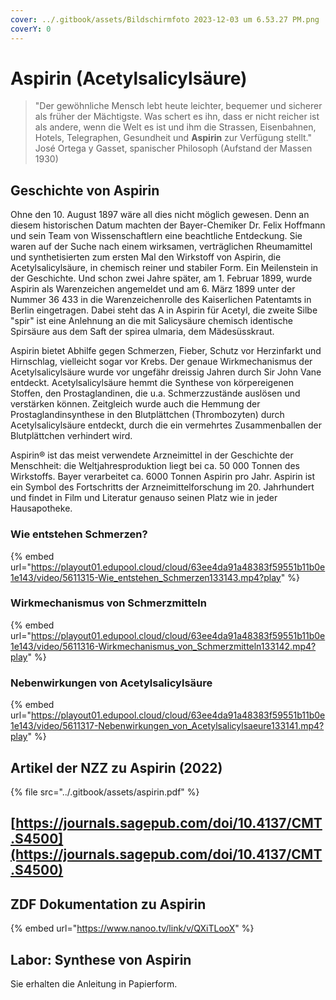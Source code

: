 ```yaml
---
cover: ../.gitbook/assets/Bildschirmfoto 2023-12-03 um 6.53.27 PM.png
coverY: 0
---
```


# Aspirin (Acetylsalicylsäure)



> "Der gewöhnliche Mensch lebt heute leichter, bequemer und sicherer als früher der Mächtigste. Was schert es ihn, dass er nicht reicher ist als andere, wenn die Welt es ist und ihm die Strassen, Eisenbahnen, Hotels, Telegraphen, Gesundheit und **Aspirin** zur Verfügung stellt."\
> José Ortega y Gasset, spanischer Philosoph (Aufstand der Massen 1930)

## Geschichte von Aspirin

Ohne den 10. August 1897 wäre all dies nicht möglich gewesen. Denn an diesem historischen Datum machten der Bayer-Chemiker Dr. Felix Hoffmann und sein Team von Wissenschaftlern eine beachtliche Entdeckung. Sie waren auf der Suche nach einem wirksamen, verträglichen Rheumamittel und synthetisierten zum ersten Mal den Wirkstoff von Aspirin, die Acetylsalicylsäure, in chemisch reiner und stabiler Form. Ein Meilenstein in der Geschichte. Und schon zwei Jahre später, am 1. Februar 1899, wurde Aspirin als Warenzeichen angemeldet und am 6. März 1899 unter der Nummer 36 433 in die Warenzeichenrolle des Kaiserlichen Patentamts in Berlin eingetragen. Dabei steht das A in Aspirin für Acetyl, die zweite Silbe "spir" ist eine Anlehnung an die mit Salicysäure chemisch identische Spirsäure aus dem Saft der spirea ulmaria, dem Mädesüsskraut.

Aspirin bietet Abhilfe gegen Schmerzen, Fieber, Schutz vor Herzinfarkt und Hirnschlag, vielleicht sogar vor Krebs. Der genaue Wirkmechanismus der Acetylsalicylsäure wurde vor ungefähr dreissig Jahren durch Sir John Vane entdeckt. Acetylsalicylsäure hemmt die Synthese von körpereigenen Stoffen, den Prostaglandinen, die u.a. Schmerzzustände auslösen und verstärken können. Zeitgleich wurde auch die Hemmung der Prostaglandinsynthese in den Blutplättchen (Thrombozyten) durch Acetylsalicylsäure entdeckt, durch die ein vermehrtes Zusammenballen der Blutplättchen verhindert wird.

Aspirin® ist das meist verwendete Arzneimittel in der Geschichte der Menschheit: die Weltjahresproduktion liegt bei ca. 50 000 Tonnen des Wirkstoffs. Bayer verarbeitet ca. 6000 Tonnen Aspirin pro Jahr. Aspirin ist ein Symbol des Fortschritts der Arzneimittelforschung im 20. Jahrhundert und findet in Film und Literatur genauso seinen Platz wie in jeder Hausapotheke.

### Wie entstehen Schmerzen?

{% embed url="https://playout01.edupool.cloud/cloud/63ee4da91a48383f59551b11b0e1e143/video/5611315-Wie_entstehen_Schmerzen133143.mp4?play" %}

### Wirkmechanismus von Schmerzmitteln

{% embed url="https://playout01.edupool.cloud/cloud/63ee4da91a48383f59551b11b0e1e143/video/5611316-Wirkmechanismus_von_Schmerzmitteln133142.mp4?play" %}

### Nebenwirkungen von Acetylsalicylsäure

{% embed url="https://playout01.edupool.cloud/cloud/63ee4da91a48383f59551b11b0e1e143/video/5611317-Nebenwirkungen_von_Acetylsalicylsaeure133141.mp4?play" %}







## Artikel der NZZ zu Aspirin (2022)



{% file src="../.gitbook/assets/aspirin.pdf" %}

## [https://journals.sagepub.com/doi/10.4137/CMT.S4500](https://journals.sagepub.com/doi/10.4137/CMT.S4500)



## ZDF Dokumentation zu Aspirin

{% embed url="https://www.nanoo.tv/link/v/QXiTLooX" %}

## Labor: Synthese von Aspirin

Sie erhalten die Anleitung in Papierform.
